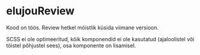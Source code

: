 # elujouReview

Kood on töös.  Review hetkel mõistlik küsida viimane versioon.

SCSS ei ole optimeeritud, kõik komponendid ei ole kasutatud (ajaloolistel või töistel põhjustel sees), osa komponente on lisamisel.
